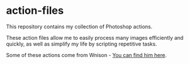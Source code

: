 action-files
============

This repository contains my collection of Photoshop actions.

These action files allow me to easily process many images efficiently and quickly, as well as simplify my life by scripting repetitive tasks.

Some of these actions come from Wnison - [You can find him here](http://wnison.deviantart.com/gallery/38461722).
